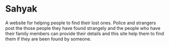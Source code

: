 # Sahyak
A website for helping people to find their lost ones. Police and strangers post the those people they have found strangely and the people who have their family members can provide their details and this site help them to find them if they are been found by someone.
